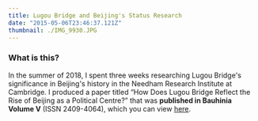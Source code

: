 ```yaml
---
title: Lugou Bridge and Beijing's Status Research
date: "2015-05-06T23:46:37.121Z"
thumbnail: ./IMG_9930.JPG
---
```


### What is this?
In the summer of 2018, I spent three weeks researching Lugou Bridge's significance in Beijing's history in the Needham Research Institute at Cambridge. I produced a paper titled “How Does Lugou Bridge Reflect the Rise of Beijing as a Political Centre?” that was **published in Bauhinia Volume V** (ISSN 2409-4064), which you can view [here](https://drive.google.com/file/d/1iWOTdm1wuhoXYhW1a0WActiCrwqZwZl9/view?usp=drive_web).
